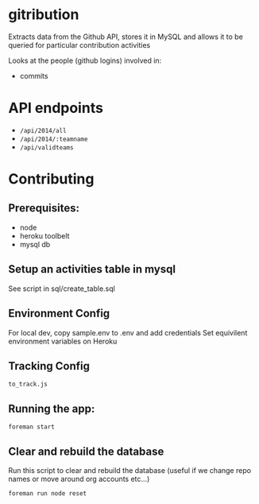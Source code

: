 gitribution
===========

Extracts data from the Github API, stores it in MySQL and allows it to be queried for particular contribution activities

Looks at the people (github logins) involved in:
* commits


# API endpoints

* `/api/2014/all`
* `/api/2014/:teamname`
* `/api/validteams`


# Contributing

## Prerequisites:

* node
* heroku toolbelt
* mysql db

## Setup an activities table in mysql
See script in sql/create_table.sql

## Environment Config

For local dev, copy sample.env to .env and add credentials
Set equivilent environment variables on Heroku

## Tracking Config
```
to_track.js
```

## Running the app:

```
foreman start
```

## Clear and rebuild the database

Run this script to clear and rebuild the database (useful if we change repo names or move around org accounts etc...)

```
foreman run node reset
```
